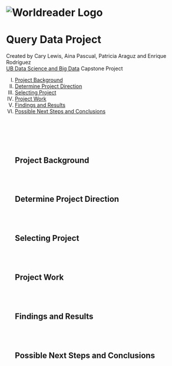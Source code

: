 # ![Worldreader Logo](https://comms.worldreader.org/wp-content/themes/worldreader/assets/images/logo.png) 
# Query Data Project 


Created by Cary Lewis, Aina Pascual, Patricia Araguz and Enrique Rodríguez
<br>
<a href="http://www.ub.edu/datascience/postgraduate/">UB Data Science and Big Data</a> Capstone Project

<ol type="I">
<li><a href="#projectbackground">Project Background</a></li>
<li><a href="#projectdirection">Determine Project Direction</a></li>
<li><a href="#projectselect">Selecting Project</a></li>
<li><a href="#projectwork">Project Work</a></li>
<li><a href="#projectresults">Findings and Results</a></li>
<li><a href="#projectnextsteps">Possible Next Steps and Conclusions</a></li>

<br><br><br><br>

<h2><a name="projectbackground">Project Background</a></h2>
<br><br>
<h2><a name="projectdirection">Determine Project Direction</a></h2>
<br><br>
<h2><a name="projectselect">Selecting Project</a></h2>
<br><br>
<h2><a name="projectwork">Project Work</a></h2>
<br><br>
<h2><a name="projectresults">Findings and Results</a></h2>
<br><br>
<h2><a name="projectnextsteps">Possible Next Steps and Conclusions</a></h2>
